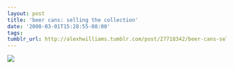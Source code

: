 ```yaml
---
layout: post
title: 'beer cans: selling the collection'
date: '2008-03-01T15:28:55-08:00'
tags: 
tumblr_url: http://alexhwilliams.tumblr.com/post/27718342/beer-cans-selling-the-collection
---
```

<img src="http://31.media.tumblr.com/EXq6qISRE62corb7z5QGVE70_250.jpg"/>
